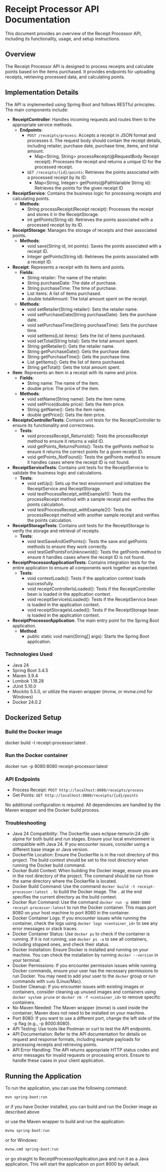 # Receipt Processor API Documentation
This document provides an overview of the Receipt Processor API, including its functionality, usage, and setup instructions.

## Overview
The Receipt Processor API is designed to process receipts and calculate points based on the items purchased. It provides endpoints for uploading receipts, retrieving processed data, and calculating points.

## Implementation Details
The API is implemented using Spring Boot and follows RESTful principles. The main components include:
- **ReceiptController**: Handles incoming requests and routes them to the appropriate service methods.
  - **Endpoints**:
    - `POST /receipts/process`: Accepts a receipt in JSON format and processes it. The request body should contain the receipt details, including retailer, purchase date, purchase time, items, and total amount.
      - Map<String, String> processReceipt(@RequestBody Receipt receipt): Processes the receipt and returns a unique ID for the processed receipt.
    - `GET /receipts/{id}/points`: Retrieves the points associated with a processed receipt by its ID.
      - Map<String, Integer> getPoints(@PathVariable String id): Retrieves the points for the given receipt ID
- **ReceiptService**: Contains the business logic for processing receipts and calculating points.
  - **Methods**:
    - String processReceipt(Receipt receipt): Processes the receipt and stores it in the ReceiptStorage.
    - int getPoints(String id): Retrieves the points associated with a processed receipt by its ID.
- **ReceiptStorage**: Manages the storage of receipts and their associated points.
  - **Methods**:
    - void save(String id, int points): Saves the points associated with a receipt ID.
    - Integer getPoints(String id): Retrieves the points associated with a receipt ID.
- **Receipt**: Represents a receipt with its items and points.
  - **Fields**:
    - String retailer: The name of the retailer.
    - String purchaseDate: The date of purchase.
    - String purchaseTime: The time of purchase.
    - List<Item> items: A list of items purchased.
    - double totalAmount: The total amount spent on the receipt.
  - **Methods**:
    - void setRetailer(String retailer): Sets the retailer name.
    - void setPurchaseDate(String purchaseDate): Sets the purchase date.
    - void setPurchaseTime(String purchaseTime): Sets the purchase time.
    - void setItems(List<Item> items): Sets the list of items purchased.
    - void setTotal(String total): Sets the total amount spent.
    - String getRetailer(): Gets the retailer name.
    - String getPurchaseDate(): Gets the purchase date.
    - String getPurchaseTime(): Gets the purchase time.
    - List<Item> getItems(): Gets the list of items purchased.
    - String getTotal(): Gets the total amount spent.
- **Item**: Represents an item in a receipt with its name and price.
  - **Fields**:
    - String name: The name of the item.
    - double price: The price of the item.
  - **Methods**:
    - void setName(String name): Sets the item name.
    - void setPrice(double price): Sets the item price.
    - String getName(): Gets the item name.
    - double getPrice(): Gets the item price.
- **ReceiptsControllerTests**: Contains unit tests for the ReceiptController to ensure its functionality and correctness.
  - **Tests**:
    - void processReceipt_ReturnsId(): Tests the processReceipt method to ensure it returns a valid ID.
    - void getPoints_ReturnsPoints(): Tests the getPoints method to ensure it returns the correct points for a given receipt ID.
    - void getPoints_NotFound(): Tests the getPoints method to ensure it handles cases where the receipt ID is not found.
- **ReceiptServiceTests**: Contains unit tests for the ReceiptService to validate the business logic and calculations.
  - **Tests**:
    - void setUp(): Sets up the test environment and initializes the ReceiptService and ReceiptStorage.
    - void testProcessReceipt_withExample1(): Tests the processReceipt method with a sample receipt and verifies the points calculation.
    - void testProcessReceipt_withExample2(): Tests the processReceipt method with another sample receipt and verifies the points calculation.
- **ReceiptStorageTests**: Contains unit tests for the ReceiptStorage to verify the storage and retrieval of receipts.
  - **Tests**:
    - void testSaveAndGetPoints(): Tests the save and getPoints methods to ensure they work correctly.
    - void testGetPointsForUnknownId(): Tests the getPoints method to ensure it handles cases where the receipt ID is not found.
- **ReceiptProcessorApplicationTests**: Contains integration tests for the entire application to ensure all components work together as expected.
  - **Tests**:
    - void contextLoads(): Tests if the application context loads successfully.
    - void receiptControllerIsLoaded(): Tests if the ReceiptController bean is loaded in the application context.
    - void receiptServiceIsLoaded(): Tests if the ReceiptService bean is loaded in the application context.
    - void receiptStorageIsLoaded(): Tests if the ReceiptStorage bean is loaded in the application context.
- **ReceiptProcessorApplication**: The main entry point for the Spring Boot application.
  - **Method**:
    - public static void main(String[] args): Starts the Spring Boot application.

### Technologies Used
- Java 24
- Spring Boot 3.4.5
- Maven 3.9.4
- Lombok 1.18.28
- JUnit 5.10.0
- Mockito 5.5.0, or utilize the maven wrapper (mvnw, or mvnw.cmd for Windows)
- Docker 24.0.2

## Dockerized Setup

### Build the Docker image

docker build -t receipt-processor:latest .

### Run the Docker container

docker run -p 8080:8080 receipt-processor:latest

### API Endpoints

- Process Receipt: `POST http://localhost:8080/receipts/process`
- Get Points: `GET http://localhost:8080/receipts/{id}/points`

No additional configuration is required. All dependencies are handled by the Maven wrapper and the Docker build process.

### Troubleshooting
- Java 24 Compatibility: The Dockerfile uses eclipse-temurin:24-jdk-alpine for both build and run stages. Ensure your local environment is compatible with Java 24. If you encounter issues, consider using a different base image or Java version.
- Dockerfile Location: Ensure the Dockerfile is in the root directory of this project. The build context should be set to the root directory when running the Docker build command.
- Docker Build Context: When building the Docker image, ensure you are in the root directory of the project. The command should be run from the same directory where the Dockerfile is located.
- Docker Build Command: Use the command `docker build -t receipt-processor:latest .` to build the Docker image. The `.` at the end specifies the current directory as the build context.
- Docker Run Command: Use the command `docker run -p 8080:8080 receipt-processor:latest` to run the Docker container. This maps port 8080 on your host machine to port 8080 in the container.
- Docker Container Logs: If you encounter issues while running the container, check the logs using `docker logs <container_id>` to see any error messages or stack traces.
- Docker Container Status: Use `docker ps` to check if the container is running. If it is not running, use `docker ps -a` to see all containers, including stopped ones, and check their status.
- Docker Installation: Ensure Docker is installed and running on your machine. You can check the installation by running `docker --version` in your terminal.
- Docker Permissions: If you encounter permission issues while running Docker commands, ensure your user has the necessary permissions to run Docker. You may need to add your user to the `docker` group or run commands with `sudo` (Linux/Mac).
- Docker Cleanup: If you encounter issues with existing images or containers, consider cleaning up unused images and containers using `docker system prune` or `docker rm -f <container_id>` to remove specific containers.
- No Maven Needed: The Maven wrapper (mvnw) is used inside the container; Maven does not need to be installed on your machine.
- Port 8080: If you want to use a different port, change the left side of the -p flag (e.g., -p 8000:8080).
- API Testing: Use tools like Postman or curl to test the API endpoints.
- API Documentation: Refer to the API documentation for details on request and response formats, including example payloads for processing receipts and retrieving points.
- API Error Handling: The API returns appropriate HTTP status codes and error messages for invalid requests or processing errors. Ensure to handle these cases in your client application.

## Running the Application
To run the application, you can use the following command:

```bash
mvn spring-boot:run
```

or if you have Docker installed, you can build and run the Docker image as described above

or use the Maven wrapper to build and run the application:

```bash
mvnw spring-boot:run
```

or for Windows:

```bash
mvnw.cmd spring-boot:run
```

or go straight to ReceiptProcessorApplication.java and run it as a Java application.
This will start the application on port 8000 by default.